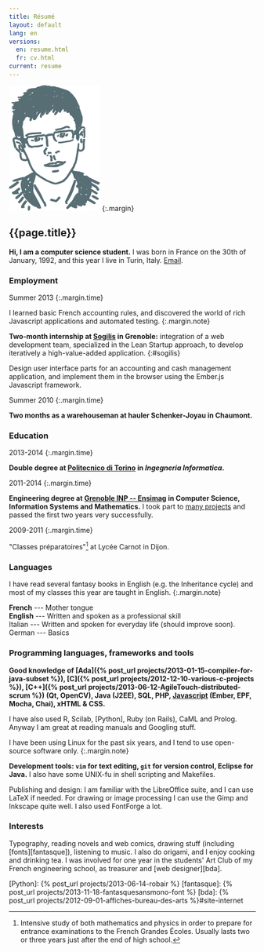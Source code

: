 ```yaml
---
title: Résumé
layout: default
lang: en
versions:
  en: resume.html
  fr: cv.html
current: resume
---
```


![Face](/public/tete.svg)
{:.margin}

{{page.title}}
--------------

**Hi, I am a computer science student.** I was born in France on the 30th of
January, 1992, and this year I live in Turin, Italy.  <a
href="mailto:&#106;&#097;&#110;&#121;&#046;&#098;&#101;&#108;&#108;&#117;&#122;&#064;&#104;&#111;&#116;&#109;&#097;&#105;&#108;&#046;&#102;&#114;">Email</a>.

### Employment

Summer 2013
{:.margin.time}

I learned basic French accounting rules, and discovered the
world of rich Javascript applications and automated testing.
{:.margin.note}

**Two-month internship at [Sogilis](http://sogilis.com/) in Grenoble:**
integration of a web development team, specialized in the Lean Startup
approach, to develop iteratively a high-value-added application.
{:#sogilis}

Design user interface parts for an accounting and cash management
application, and implement them in the browser using the Ember.js Javascript
framework.

Summer 2010
{:.margin.time}

**Two months as a warehouseman at hauler Schenker-Joyau in Chaumont.**


### Education

2013-2014
{:.margin.time}

**Double degree at [Politecnico di Torino](http://www.polito.it) in *Ingegneria
Informatica*.**

2011-2014
{:.margin.time}

**Engineering degree at [Grenoble INP --
Ensimag](http://ensimag.grenoble-inp.fr) in Computer Science, Information
Systems and Mathematics.** I took part to [many projects](projects.html#school)
and passed the first two years very successfully.

2009-2011
{:.margin.time}

"Classes préparatoires"[^prepa] at Lycée Carnot in Dijon.

[^prepa]:
    Intensive study of both mathematics and physics in order to prepare for
    entrance examinations to the French Grandes Écoles. Usually lasts two or
    three years just after the end of high school.


### Languages

I have read several fantasy books in English (e.g. the Inheritance cycle) and
most of my classes this year are taught in English.
{:.margin.note}

**French** --- Mother tongue<br />
**English** --- Written and spoken as a professional skill<br />
Italian --- Written and spoken for everyday life (should improve soon).<br/>
German --- Basics



### Programming languages, frameworks and tools

**Good knowledge of
[Ada]({% post_url projects/2013-01-15-compiler-for-java-subset %}),
[C]({% post_url projects/2012-12-10-various-c-projects %}),
[C++]({% post_url projects/2013-06-12-AgileTouch-distributed-scrum %}) (Qt, OpenCV),
Java (J2EE),
SQL,
PHP,
[Javascript](#sogilis) (Ember, EPF, Mocha, Chai),
xHTML & CSS.**

I have also used R, Scilab, [Python], Ruby (on Rails), CaML and Prolog. Anyway I am great at reading manuals and Googling
stuff.

I have been using Linux for the past six years, and I tend to use
open-source software only.
{:.margin.note}

**Development tools: `vim` for text editing, `git` for version control, Eclipse
for Java.** I also have some UNIX-fu in shell scripting
and Makefiles.

Publishing and design: I am familiar with the LibreOffice suite, and I can use
LaTeX if needed. For drawing or image processing I can use the Gimp and
Inkscape quite well. I also used FontForge a lot.

### Interests

Typography, reading novels and web comics, drawing stuff (including
[fonts][fantasque]), listening to music.  I also do origami, and I enjoy cooking
and drinking tea.  I was involved for one year in the students' Art Club of my
French engineering school, as treasurer and [web designer][bda].

[Python]: {% post_url projects/2013-06-14-robair %}
[fantasque]: {% post_url projects/2013-11-18-fantasquesansmono-font %}
[bda]: {% post_url projects/2012-09-01-affiches-bureau-des-arts %}#site-internet
